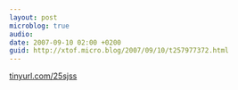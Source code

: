 ```yaml
---
layout: post
microblog: true
audio: 
date: 2007-09-10 02:00 +0200
guid: http://xtof.micro.blog/2007/09/10/t257977372.html
---
```

[tinyurl.com/25sjss](http://tinyurl.com/25sjss)
